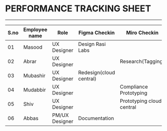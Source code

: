 # PERFORMANCE TRACKING SHEET
-----------------------------------------
|S.no|Employee name|Role|Figma Checkin|Miro Checkin|Comments|
|----|-------------|----|-------------|------------|--------|
|01|Masood|UX Designer|Design Rasi Labs|||
|02|Abrar|UX Designer||Research(Tagging)||
|03|Mubashir|UX Designer|Redesign(cloud central)|||
|04|Mudabbir|UX Designer||Compliance Prototyping||
|05|Shiv|UX Designer||Prototyping cloud central||
|06|Abbas|PM/UX Designer|Documentation|||

